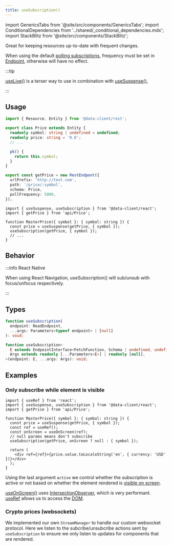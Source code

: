 ```yaml
---
title: useSubscription()
---
```


<head>
  <title>useSubscription() - Updating frequent data changes in React</title>
</head>

import GenericsTabs from '@site/src/components/GenericsTabs';
import ConditionalDependencies from '../shared/\_conditional_dependencies.mdx';
import StackBlitz from '@site/src/components/StackBlitz';


Great for keeping resources up-to-date with frequent changes.

When using the default [polling subscriptions](./PollingSubscription), frequency must be set in
[Endpoint](/rest/api/Endpoint), otherwise will have no effect.

:::tip

[useLive()](./useLive.md) is a terser way to use in combination with [useSuspense()](./useSuspense.md),

:::

## Usage

```typescript title="api/Price.ts"
import { Resource, Entity } from '@data-client/rest';

export class Price extends Entity {
  readonly symbol: string | undefined = undefined;
  readonly price: string = '0.0';
  // ...

  pk() {
    return this.symbol;
  }
}

export const getPrice = new RestEndpont({
  urlPrefix: 'http://test.com',
  path: '/price/:symbol',
  schema: Price,
  pollFrequency: 5000,
});
```

```tsx title="MasterPrice.tsx"
import { useSuspense, useSubscription } from '@data-client/react';
import { getPrice } from 'api/Price';

function MasterPrice({ symbol }: { symbol: string }) {
  const price = useSuspense(getPrice, { symbol });
  useSubscription(getPrice, { symbol });
  // ...
}
```


## Behavior

<ConditionalDependencies hook="useSubscription" />

:::info React Native

When using React Navigation, useSubscription() will sub/unsub with focus/unfocus respectively.

:::

## Types

<GenericsTabs>

```typescript
function useSubscription(
  endpoint: ReadEndpoint,
  ...args: Parameters<typeof endpoint> | [null]
): void;
```

```typescript
function useSubscription<
  E extends EndpointInterface<FetchFunction, Schema | undefined, undefined>,
  Args extends readonly [...Parameters<E>] | readonly [null],
>(endpoint: E, ...args: Args): void;
```

</GenericsTabs>

## Examples

### Only subscribe while element is visible

```tsx title="MasterPrice.tsx"
import { useRef } from 'react';
import { useSuspense, useSubscription } from '@data-client/react';
import { getPrice } from 'api/Price';

function MasterPrice({ symbol }: { symbol: string }) {
  const price = useSuspense(getPrice, { symbol });
  const ref = useRef();
  const onScreen = useOnScreen(ref);
  // null params means don't subscribe
  useSubscription(getPrice, onScreen ? null : { symbol });

  return (
    <div ref={ref}>{price.value.toLocaleString('en', { currency: 'USD' })}</div>
  );
}
```

Using the last argument `active` we control whether the subscription is active or not
based on whether the element rendered is [visible on screen](https://usehooks.com/useOnScreen/).

[useOnScreen()](https://usehooks.com/useOnScreen/) uses [IntersectionObserver](https://developer.mozilla.org/en-US/docs/Web/API/Intersection_Observer_API), which is very performant. [useRef](https://react.dev/reference/react/useRef) allows
us to access the [DOM](https://developer.mozilla.org/en-US/docs/Web/API/Document_Object_Model).

### Crypto prices (websockets)

We implemented our own `StreamManager` to handle our custom websocket protocol. Here we listen to the subcribe/unsubcribe
actions sent by `useSubscription` to ensure we only listen to updates for components that are rendered.

<StackBlitz app="coin-app" file="src/resources/StreamManager.ts,src/resources/Ticker.ts,src/pages/Home/AssetPrice.tsx" height="600" />
